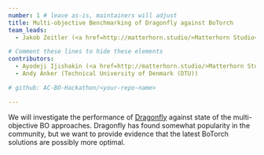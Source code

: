 ```yaml
---
number: 1 # leave as-is, maintainers will adjust
title: Multi-objective Benchmarking of Dragonfly against BoTorch
team_leads:
  - Jakob Zeitler (<a href=http://matterhorn.studio/>Matterhorn Studio</a>)

# Comment these lines to hide these elements
contributors:
  - Ayodeji Ijishakin (<a href=http://matterhorn.studio/>Matterhorn Studio</a>)
  - Andy Anker (Technical University of Denmark (DTU))

# github: AC-BO-Hackathon/<your-repo-name>

---
```


We will investigate the performance of [Dragonfly](https://github.com/dragonfly/dragonfly) against state of the multi-objective BO approaches. Dragonfly has found somewhat popularity in the community, but we want to provide evidence that the latest BoTorch solutions are possibly more optimal.
